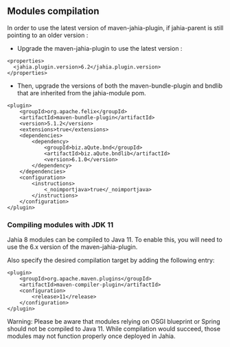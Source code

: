 ## Modules compilation

In order to use the latest version of maven-jahia-plugin, if jahia-parent is still pointing to an older version : 

- Upgrade the maven-jahia-plugin to use the latest version :

```
<properties>
  <jahia.plugin.version>6.2</jahia.plugin.version>
</properties>
``` 

- Then, upgrade the versions of both the maven-bundle-plugin and bndlib that are inherited from the jahia-module pom.
```
<plugin>
    <groupId>org.apache.felix</groupId>
    <artifactId>maven-bundle-plugin</artifactId>
    <version>5.1.2</version>
    <extensions>true</extensions>
    <dependencies>
        <dependency>
            <groupId>biz.aQute.bnd</groupId>
            <artifactId>biz.aQute.bndlib</artifactId>
            <version>6.1.0</version>
        </dependency>
    </dependencies>
    <configuration>
        <instructions>
            <_noimportjava>true</_noimportjava>
        </instructions>
    </configuration>
</plugin> 
```

### Compiling modules with JDK 11

Jahia 8 modules can be compiled to Java 11. To enable this, you will need to use the 6.x version of the maven-jahia-plugin.

Also specify the desired compilation target by adding the following entry:
```
<plugin>
    <groupId>org.apache.maven.plugins</groupId>
    <artifactId>maven-compiler-plugin</artifactId>
    <configuration>
        <release>11</release>
    </configuration>
</plugin>
``` 

Warning: Please be aware that modules relying on OSGI blueprint
or Spring should not be compiled to Java 11. While compilation would succeed,
those modules may not function properly once deployed in Jahia.





